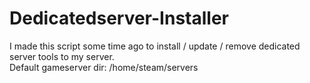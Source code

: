 # Dedicatedserver-Installer
I made this script some time ago to install / update / remove dedicated server tools to my server. <br />
Default gameserver dir: /home/steam/servers
